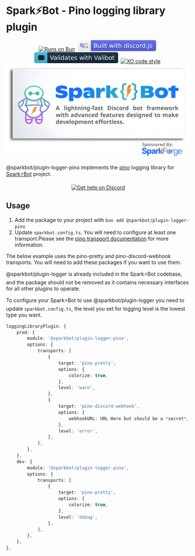 # Spark⚡️Bot - Pino logging library plugin

<div align="center">
    <a href="https://bun.sh"><img alt="Runs on Bun" src="https://img.shields.io/badge/Runs%20on%20Bun-%23E37AB4?style=flat&logo=bun&logoColor=%23F9F1E1&logoSize=auto&labelColor=%232F2F2F" height=30></a>&nbsp;
    <a href="https://discord.js.org"><img alt=" Built with discord.js" src="https://github.com/SparkBotDev/.github/raw/main/assets/images/discordjs-badge.svg" height=30></a>&nbsp;
    <a href="https://valibot.dev"><img alt="Validates with Valibot" src="https://github.com/SparkBotDev/.github/raw/main/assets/images/valibot-badge.svg" height=30></a>&nbsp;
    <a href="https://github.com/xojs/xo"><img alt="XO code style" src="https://shields.io/badge/code_style-5ed9c7?logo=xo&labelColor=gray" height=30></a>&nbsp;
</div>
<div align="center">
    <img src="https://github.com/SparkBotDev/.github/raw/main/assets/images/readme-banner.png" alt="">
</div>

@sparkbot/plugin-logger-pino implements the [pino](https://getpino.io/#/) logging library for [Spark⚡️Bot](https://github.com/SparkBotDev/SparkBot) project.

<div align="center">
    <a href="https://discord.gg/J3FYK8VmrA"><img alt="Get help on Discord" src="https://img.shields.io/discord/1250847505566929037?logo=discord&logoColor=white&label=Get%20Help&labelColor=%235761E1&color=%2350545B" height=30></a>
</div>

## Usage

1. Add the package to your project with `bun add @sparkbot/plugin-logger-pino`
1. Update `sparkbot.config.ts`. You will need to configure at least one transport.Please see the [pino transport documentation](https://github.com/pinojs/pino/blob/main/docs/transports.md#pino-logfmt) for more information.

The below example uses the pino-pretty and pino-discord-webhook transports. You will need to add these packages if you want to use them.

@sparkbot/plugin-logger is already included in the Spark⚡️Bot codebase, and the package should not be removed as it contains necessary interfaces for all other plugins to operate.

To configure your Spark⚡️Bot to use @sparkbot/plugin-logger you need to update `sparkbot.config.ts`, the level you set for logging level is the lowest type you want.

```ts
loggingLibraryPlugin: {
	prod: {
		module: '@sparkbot/plugin-logger-pino',
		options: {
			transports: [
				{
					target: 'pino-pretty',
					options: {
						colorize: true,
					},
					level: 'warn',
				},
				{
					target: 'pino-discord-webhook',
					options: {
						webhookURL: URL Here but should be a *secret*,
					},
					level: 'error',
				},
			],
		},
	},
	dev: {
		module: '@sparkbot/plugin-logger-pino',
		options: {
			transports: [
				{
					target: 'pino-pretty',
					options: {
						colorize: true,
					},
					level: 'debug',
				},
			],
		},
	},
},
```

